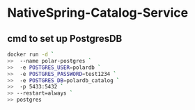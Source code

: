 # NativeSpring-Catalog-Service


## cmd to set up PostgresDB

```bash
docker run -d `
>>  --name polar-postgres `
>>  -e POSTGRES_USER=polardb `
>>  -e POSTGRES_PASSWORD=test1234 `
>>  -e POSTGRES_DB=polardb_catalog `
>>  -p 5433:5432 `
>> --restart=always `
>> postgres
```
